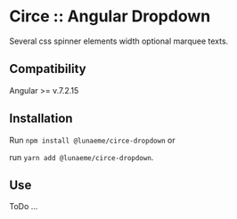 # Circe :: Angular Dropdown

Several css spinner elements width optional marquee texts.

## Compatibility

Angular >= v.7.2.15

## Installation

Run `npm install @lunaeme/circe-dropdown` or

run `yarn add @lunaeme/circe-dropdown`.

## Use

ToDo ...
